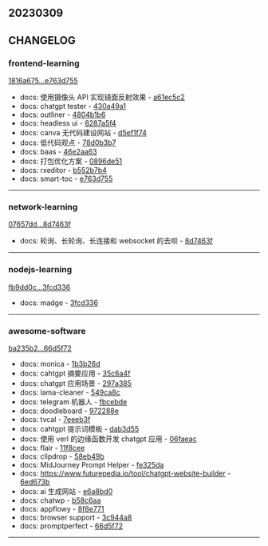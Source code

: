 ## 20230309

## CHANGELOG

### frontend-learning

[1816a675...e763d755](https://github.com/zhbhun/frontend-learning/compare/1816a675...e763d755)

* docs: 使用摄像头 API 实现镜面反射效果 - [a61ec5c2](https://github.com/zhbhun/frontend-learning/commit/a61ec5c2e05727aeb05280172beefbed762d217e)
* docs: chatgpt tester - [430a49a1](https://github.com/zhbhun/frontend-learning/commit/430a49a1430229baf49dfc559f6c0e90a6a7dd32)
* docs: outliner - [4804b1b6](https://github.com/zhbhun/frontend-learning/commit/4804b1b615468c760532c529fd859bd879852274)
* docs: headless ui - [8287a5f4](https://github.com/zhbhun/frontend-learning/commit/8287a5f4e8e253d517ddf4832d79950341f0724d)
* docs: canva 无代码建设网站 - [d5ef1f74](https://github.com/zhbhun/frontend-learning/commit/d5ef1f747f9564dfc2297d1fd3949a6c0595896b)
* docs: 低代码观点 - [78d0b3b7](https://github.com/zhbhun/frontend-learning/commit/78d0b3b73fa3a05c5607b796ad855fdd41e2c7aa)
* docs: baas - [46e2aa63](https://github.com/zhbhun/frontend-learning/commit/46e2aa63e2f61fb2aba1b5b6496369fdeff7bb5f)
* docs: 打包优化方案 - [0896de51](https://github.com/zhbhun/frontend-learning/commit/0896de517e53989b086220dbdd6fb337aacf0ae8)
* docs: rxeditor - [b552b7b4](https://github.com/zhbhun/frontend-learning/commit/b552b7b4447f1671beb9994280f8ada7fa16ff53)
* docs: smart-toc - [e763d755](https://github.com/zhbhun/frontend-learning/commit/e763d7556dc701f41216863d7e038290096b51b2)

---

### network-learning

[07657dd...8d7463f](https://github.com/zhbhun/network-learning/compare/07657dd...8d7463f)

* docs: 轮询、长轮询、长连接和 websocket 的去呗 - [8d7463f](https://github.com/zhbhun/network-learning/commit/8d7463fcc04906881834838d9b1b4f3ad76e1e1d)

---

### nodejs-learning

[fb9dd0c...3fcd336](https://github.com/zhbhun/nodejs-learning/compare/fb9dd0c...3fcd336)

* docs: madge - [3fcd336](https://github.com/zhbhun/nodejs-learning/commit/3fcd336b6e1443cdda5fdc9159db921b0b9c97d0)

---

### awesome-software

[ba235b2...66d5f72](https://github.com/zhbhun/awesome-software/compare/ba235b2...66d5f72)

* docs: monica - [1b3b26d](https://github.com/zhbhun/awesome-software/commit/1b3b26da7a8162c34e1e4c80d0c3068088486837)
* docs: cahtgpt 摘要应用 - [35c6a4f](https://github.com/zhbhun/awesome-software/commit/35c6a4f5a73ed9518709375f70ce1ac5047a8485)
* docs: chatgpt 应用场景 - [297a385](https://github.com/zhbhun/awesome-software/commit/297a38504adf2e8e139476f9865b43bde619626f)
* docs: lama-cleaner - [549ca8c](https://github.com/zhbhun/awesome-software/commit/549ca8c47630bc883fb052da4f22b7798b55be92)
* docs: telegram 机器人 - [fbcebde](https://github.com/zhbhun/awesome-software/commit/fbcebdef03ec783bc76ada1bd93f8db00a5361b9)
* docs: doodleboard - [972288e](https://github.com/zhbhun/awesome-software/commit/972288ee37ae936c85d79599387dda223353f6d7)
* docs: tvcal - [7eeeb3f](https://github.com/zhbhun/awesome-software/commit/7eeeb3f5ced5f9389b7e6de6b24e87ddac57c3e7)
* docs: cahtgpt 提示词模板 - [dab3d55](https://github.com/zhbhun/awesome-software/commit/dab3d55db0ea16c24dd1df619d55ff8eca850e15)
* docs: 使用 verl 的边缘函数开发 chatgpt 应用 - [06faeac](https://github.com/zhbhun/awesome-software/commit/06faeac079af03cedb7b4d453d45205dc8ea9488)
* docs: flair - [11f8cee](https://github.com/zhbhun/awesome-software/commit/11f8cee49cccb53e8b62a1690cf6cc17928b195e)
* docs: clipdrop - [58eb49b](https://github.com/zhbhun/awesome-software/commit/58eb49b3fd47eb9db6eb6c511a812147438f22bb)
* docs: MidJourney Prompt Helper - [fe325da](https://github.com/zhbhun/awesome-software/commit/fe325daf890fe763112ee6e5efc6564242400c52)
* docs: https://www.futurepedia.io/tool/chatgpt-website-builder - [6ed673b](https://github.com/zhbhun/awesome-software/commit/6ed673bb0f7a123b1d94e5d6917e8de7764e7086)
* docs: ai 生成网站 - [e6a8bd0](https://github.com/zhbhun/awesome-software/commit/e6a8bd0a637f6f4d7a93f057458d78f90882863a)
* docs: chatwp - [b58c6aa](https://github.com/zhbhun/awesome-software/commit/b58c6aa784bcdb2980285407bd2a46584b1fbbcd)
* docs: appflowy - [8f8e771](https://github.com/zhbhun/awesome-software/commit/8f8e77159de753b97c802909fb4e0ed520e1d83e)
* docs: browser support - [3c944a8](https://github.com/zhbhun/awesome-software/commit/3c944a8b91681be084d4cb0c6042c27f8cf9f3b2)
* docs: promptperfect - [66d5f72](https://github.com/zhbhun/awesome-software/commit/66d5f721392cea6b0dedf976b369dd674fe330d8)

---


